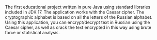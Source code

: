 The first educational project written in pure Java using standard libraries included in JDK 17. The application works with the Caesar cipher. The cryptographic alphabet is based on all the letters of the Russian alphabet. Using this application, you can encrypt/decrypt text in Russian using the Caesar cipher, as well as crack the text encrypted in this way using brute force or statistical analysis.
